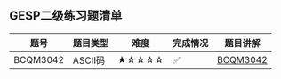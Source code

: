 ## GESP二级练习题清单

| 题号 | 题目类型 | 难度 | 完成情况 | 题目讲解 |
|------|----------|------|----------|----------|
| BCQM3042| ASCII码| ★☆☆☆☆ | ✅ |[BCQM3042](https://www.coderli.com/gesp-1-bcqm3042)|